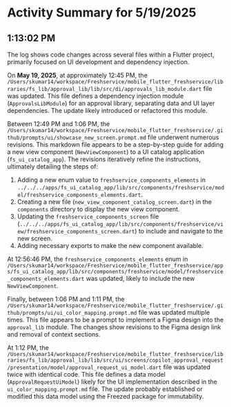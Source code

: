 # Activity Summary for 5/19/2025

## 1:13:02 PM
The log shows code changes across several files within a Flutter project, primarily focused on UI development and dependency injection.

On **May 19, 2025**,  at approximately 12:45 PM, the `/Users/skumar14/workspace/Freshservice/mobile_flutter_freshservice/libraries/fs_lib/approval_lib/lib/src/di/approvals_lib_module.dart` file was updated. This file defines a dependency injection module (`ApprovalsLibModule`) for an approval library, separating data and UI layer dependencies.  The update likely introduced or refactored this module.


Between 12:49 PM and 1:06 PM, the `/Users/skumar14/workspace/Freshservice/mobile_flutter_freshservice/.github/prompts/ui/showcase_new_screen.prompt.md` file underwent numerous revisions. This markdown file appears to be a step-by-step guide for adding a new view component (`NewViewComponent`) to a UI catalog application (`fs_ui_catalog_app`). The revisions iteratively refine the instructions, ultimately detailing the steps of:

1. Adding a new enum value to `freshservice_components_elements` in `../../../apps/fs_ui_catalog_app/lib/src/components/freshservice/model/freshservice_components_elements.dart`.
2. Creating a new file (`new_view_component_catalog_screen.dart`) in the `components` directory  to display the new view component.
3. Updating the `freshservice_components_screen` file (`../../../apps/fs_ui_catalog_app/lib/src/components/freshservice/view/freshservice_components_screen.dart`) to include and navigate to the new screen.
4. Adding necessary exports to make the new component available.

At 12:56:46 PM, the `freshservice_components_elements` enum in `/Users/skumar14/workspace/Freshservice/mobile_flutter_freshservice/apps/fs_ui_catalog_app/lib/src/components/freshservice/model/freshservice_components_elements.dart` was updated,  likely to include the new `NewViewComponent`.

Finally, between 1:06 PM and 1:11 PM, the `/Users/skumar14/workspace/Freshservice/mobile_flutter_freshservice/.github/prompts/ui/ui_color_mapping.prompt.md` file was updated multiple times. This file appears to be a prompt to implement a Figma design into the `approval_lib` module. The changes show revisions to the Figma design link  and  removal of context sections.

At 1:12 PM, the  `/Users/skumar14/workspace/Freshservice/mobile_flutter_freshservice/libraries/fs_lib/approval_lib/lib/src/ui/screens/copilot_approval_request/presentation/model/approval_request_ui_model.dart` file was updated twice with identical code. This file defines a data model (`ApprovalRequestUiModel`) likely for the UI implementation described in the `ui_color_mapping.prompt.md` file.  The update probably established or modified this data model using the Freezed package for immutability.
